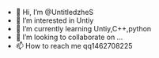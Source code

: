 - 👋 Hi, I’m @UntitledzheS
- 👀 I’m interested in Untiy
- 🌱 I’m currently learning Untiy,C++,python
- 💞️ I’m looking to collaborate on ...
- 📫 How to reach me qq1462708225

<!---
UntitledzheS/UntitledzheS is a ✨ special ✨ repository because its `README.md` (this file) appears on your GitHub profile.
You can click the Preview link to take a look at your changes.
--->
